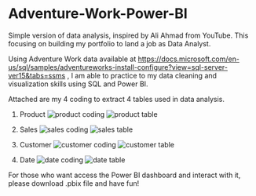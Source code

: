 # Adventure-Work-Power-BI
Simple version of data analysis, inspired by Ali Ahmad from YouTube. This focusing on building my portfolio to land a job as Data Analyst.

Using Adventure Work data available at https://docs.microsoft.com/en-us/sql/samples/adventureworks-install-configure?view=sql-server-ver15&tabs=ssms ,
I am able to practice to my data cleaning and visualization skills using SQL and Power BI. 

Attached are my 4 coding to extract 4 tables used in data analysis. 
1. Product
![product coding](https://user-images.githubusercontent.com/60421868/163728207-3c929147-a9a7-44c8-9257-893232bfe755.png)
![product table](https://user-images.githubusercontent.com/60421868/163728210-db84718f-e56d-498c-8217-78c9d592bad4.png)

2. Sales
![sales coding](https://user-images.githubusercontent.com/60421868/163728211-5f4c1b69-7cce-40fb-83b4-d623b9cd8868.png)
![sales table](https://user-images.githubusercontent.com/60421868/163728212-918439d8-de3a-43e3-b603-2be7a5b4fd6c.png)

3. Customer
![customer coding](https://user-images.githubusercontent.com/60421868/163728213-c7008fba-e561-4734-b135-a03623ea0ce5.png)
![customer table](https://user-images.githubusercontent.com/60421868/163728214-d32a1285-f151-4270-8a8e-28c952e00353.png)

4. Date
![date coding](https://user-images.githubusercontent.com/60421868/163728215-b5eb2fd4-2450-4422-a128-37dec0e14943.png)
![date table](https://user-images.githubusercontent.com/60421868/163728216-7976c895-37eb-421b-b3f9-2291ff3723cf.png)

For those who want access the Power BI dashboard and interact with it, please download .pbix file and have fun!
